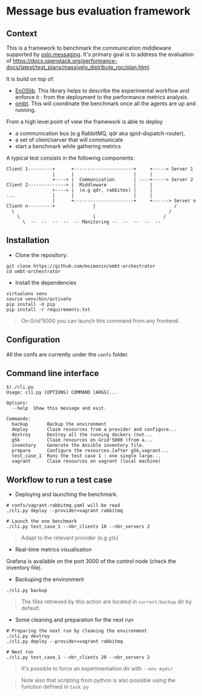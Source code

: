 # Message bus evaluation framework

## Context

This is a framework to benchmark the communication middleware supported by [oslo.messaging](https://docs.openstack.org/oslo.messaging/latest/). It's primary goal is to address the evaluation of https://docs.openstack.org/performance-docs/latest/test_plans/massively_distribute_rpc/plan.html.

It is build on top of: 

- [EnOSlib](https://github.com/beyondtheclouds/enoslib). This library helps to describe the experimental workflow and enforce it : from the deployment to the performance metrics analysis.
- [ombt](https://github.com/kgiusti/ombt). This will coordinate the benchmark once all the agents are up and running.

From a high level point of view the framework is able to deploy

* a communication bus (e.g RabbitMQ, qdr aka qpid-dispatch-router), 
* a set of client/server that will communicate
* start a benchmark while gathering metrics


A typical test consists in the following components:

```
Client 1---------+      +----------------------+     +-----> Server 1
                 |      |                      |     |
                 +----> |  Communication       | ----+-----> Server 2
Client 2--------------> |  Middleware          |     |
                 +----> |  (e.g qdr, rabbitms) |     |
...              |      |                      |     |
                 |      +----------------------+     +------> Server n
Client n---------+              |                             /
  \                                                         /
    \                           |                         / 
      \  --  --  --  --  -- Monitoring --  --  --  --  --
```

## Installation

* Clone the repository: 

```
git clone https://github.com/msimonin/ombt-orchestrator
cd ombt-orchestrator
```

* Install the dependencies

```
virtualenv venv
source venv/bin/activate
pip install -U pip
pip install -r requirements.txt
```

> On Grid'5000 you can launch this command from any frontend.

## Configuration

All the confs are currently under the `confs` folder.

## Command line interface

```
$)./cli.py
Usage: cli.py [OPTIONS] COMMAND [ARGS]...

Options:
  --help  Show this message and exit.

Commands:
  backup       Backup the environment
  deploy       Claim resources from a provider and configure...
  destroy      Destroy all the running dockers (not...
  g5k          Claim resources on Grid'5000 (from a...
  inventory    Generate the Ansible inventory file.
  prepare      Configure the resources.[after g5k,vagrant...
  test_case_1  Runs the test case 1 : one single large...
  vagrant      Claim resources on vagrant (local machine)
```

## Workflow to run a test case


* Deploying and launching the benchmark.


```
# confs/vagrant-rabbitmq.yaml will be read
./cli.py deploy --provider=vagrant rabbitmq

# Launch the one benchmark
./cli.py test_case_1 --nbr_clients 10 --nbr_servers 2
```

> Adapt to the relevant provider (e.g `g5k`)

* Real-time metrics visualisation

Grafana is available on the port 3000 of the control node (check the inventory file).

* Backuping the environment

```
./cli.py backup
```

> The files retrieved by this action are located in `current/backup` dir by default.

* Some cleaning and preparation for the next run

```
# Preparing the next run by cleaning the environment
./cli.py destroy
./cli.py deploy --provider=vagrant rabbitmq

# Next run
./cli.py test_case_1 --nbr_clients 20 --nbr_servers 2
```

> It's possible to force an experimentation dir with `--env mydir`

> Note also that scripting from python is also possible using the function defined in `task.py`
